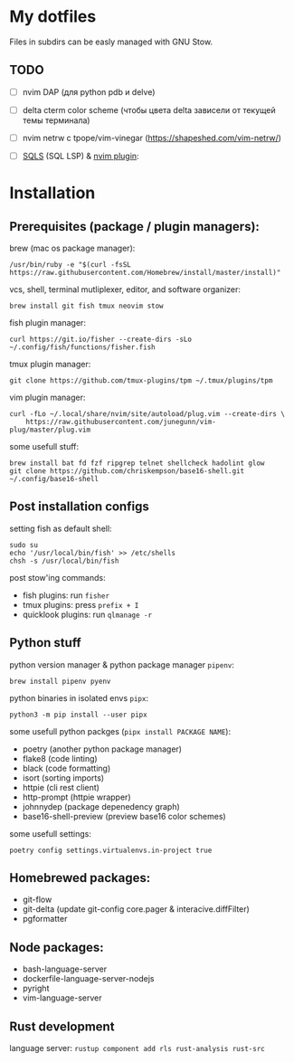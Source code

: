 # My dotfiles

Files in subdirs can be easly managed with GNU Stow.

## TODO

- [ ] nvim DAP (для python pdb и delve)
- [ ] delta cterm color scheme (чтобы цвета delta зависели от текущей темы терминала)
- [ ] nvim netrw с tpope/vim-vinegar (https://shapeshed.com/vim-netrw/)
- [ ] [SQLS](https://github.com/lighttiger2505/sqls) (SQL LSP) & [nvim plugin](https://github.com/nanotee/sqls.nvim):


# Installation

## Prerequisites (package / plugin managers):

brew (mac os package manager):

```
/usr/bin/ruby -e "$(curl -fsSL https://raw.githubusercontent.com/Homebrew/install/master/install)"
```

vcs, shell, terminal mutliplexer, editor, and software organizer:

```
brew install git fish tmux neovim stow
```

fish plugin manager:

```
curl https://git.io/fisher --create-dirs -sLo ~/.config/fish/functions/fisher.fish
```

tmux plugin manager:

```
git clone https://github.com/tmux-plugins/tpm ~/.tmux/plugins/tpm
```

vim plugin manager:

```
curl -fLo ~/.local/share/nvim/site/autoload/plug.vim --create-dirs \
    https://raw.githubusercontent.com/junegunn/vim-plug/master/plug.vim
```

some usefull stuff:

```
brew install bat fd fzf ripgrep telnet shellcheck hadolint glow
git clone https://github.com/chriskempson/base16-shell.git ~/.config/base16-shell
```

## Post installation configs


setting fish as default shell:

```
sudo su
echo '/usr/local/bin/fish' >> /etc/shells
chsh -s /usr/local/bin/fish
```

post stow'ing commands:

- fish plugins: run `fisher`
- tmux plugins: press `prefix + I`
- quicklook plugins: run `qlmanage -r`


## Python stuff

python version manager & python package manager `pipenv`:

```
brew install pipenv pyenv
```

python binaries in isolated envs `pipx`:

```
python3 -m pip install --user pipx
```

some usefull python packges (`pipx install PACKAGE NAME`):

- poetry (another python package manager)
- flake8 (code linting)
- black (code formatting)
- isort (sorting imports)
- httpie (cli rest client)
- http-prompt (httpie wrapper)
- johnnydep (package depenedency graph)
- base16-shell-preview (preview base16 color schemes)


some usefull settings:

```
poetry config settings.virtualenvs.in-project true
```

## Homebrewed packages:
- git-flow
- git-delta (update git-config core.pager & interacive.diffFilter)
- pgformatter


## Node packages:

- bash-language-server
- dockerfile-language-server-nodejs
- pyright
- vim-language-server


## Rust development

language server:
`rustup component add rls rust-analysis rust-src`
